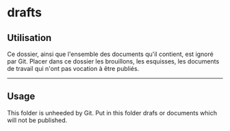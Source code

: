 # drafts

## Utilisation
Ce dossier, ainsi que l'ensemble des documents qu'il contient, est ignoré par Git.
Placer dans ce dossier les brouillons, les esquisses, les documents de travail qui n'ont pas vocation à être publiés.

---

## Usage
This folder is unheeded by Git. Put in this folder drafs or documents which will not be published.
